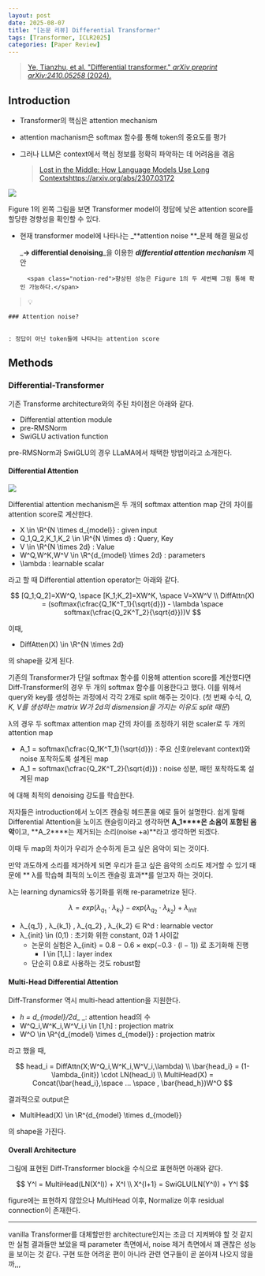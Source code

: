 ```yaml
---
layout: post
date: 2025-08-07
title: "[논문 리뷰] Differential Transformer"
tags: [Transformer, ICLR2025]
categories: [Paper Review]
---
```


> [Ye, Tianzhu, et al. "Differential transformer." ](https://arxiv.org/abs/2410.05258)[_arXiv preprint arXiv:2410.05258_](https://arxiv.org/abs/2410.05258)[ (2024).](https://arxiv.org/abs/2410.05258)



## Introduction

- Transformer의 핵심은 attention mechanism
- attention machanism은 softmax 함수를 통해 token의 중요도를 평가
- 그러나 LLM은 context에서 핵심 정보를 정확히 파악하는 데 어려움을 겪음

	> [Lost in the Middle: How Language Models Use Long Contextshttps://arxiv.org/abs/2307.03172](https://arxiv.org/abs/2307.03172)


![](https://prod-files-secure.s3.us-west-2.amazonaws.com/542b861c-36a8-4051-84e5-8804b6728dba/9083ea56-691a-4752-ae26-47f403431ac8/image.png?X-Amz-Algorithm=AWS4-HMAC-SHA256&X-Amz-Content-Sha256=UNSIGNED-PAYLOAD&X-Amz-Credential=ASIAZI2LB466VSKXTOOC%2F20250823%2Fus-west-2%2Fs3%2Faws4_request&X-Amz-Date=20250823T150043Z&X-Amz-Expires=3600&X-Amz-Security-Token=IQoJb3JpZ2luX2VjENL%2F%2F%2F%2F%2F%2F%2F%2F%2F%2FwEaCXVzLXdlc3QtMiJIMEYCIQDemzYZTcvIaA7auCKexgBxUM%2FxJVi2oKhh%2FSdqAI2nFgIhAP3zS%2Fu%2BjS0clwV%2FFz5Q%2B%2FQhQBpj1QkAI%2FDboIyoYpw%2BKv8DCCsQABoMNjM3NDIzMTgzODA1Igy4YWk%2B1Pb88Hy%2FtPgq3AP6RlRXCdSEM0H1%2FAKRnr7YroWthU4SUfADoVTAUDMbpDU5nKnLXyZ14kKm1VvXF39jn8qAq0nSnxafiAB7Aph3DwQqqBn9WAIdiHm20qwavuc%2Fp3bpt5D3EloIQSKDo9FaIJ4Rz2BlxVZLqlGZxDlOqQ5YobX3OXyjTK47DqlkqgoAjAo5G5SIYxysZec%2FENsZ5%2BMNsTD1QE7yK3qvsZed6xNukdP174mQHFIoJU%2Bp8iYRH7nZ6Do0FQZ43P21r1iyBjHLaLlQpFUBim39JfvP9WSdyixs662Nqo8vaOFCorSqGbB%2FVoslC74IYqWs2OGzlH%2Fai85u%2Fmjx6UwEkxLIGAUqEwZmmCsq8y8B9Bo0hb0vX2uZ6ptQHHp62EDQUy%2ByGOxkwOm4c%2B1GP1lq4dC9Xam9R6XZpNXs7WkdRuDXjyP2DuGmDrnyJ%2BioUfONgiEnvgtWfFbEOZEM9aiKyD0cC80vZ8tIm4H0OyP9RuZzmS23N%2B33ZVNdN%2F8yPE0C6%2BKxN2xTHxewrH16TePfGybQO%2FtGGANKHu4H2tumxfakOBf%2FZ2MfFsFN9iPPN%2BL4TetxOeWToLZn2CaI8hDpA4DCvkuS72I1V5BRUVcxCwYF92IITLoyrgi8o5FWeTDjn6bFBjqkAbyvAuSfSuB24uUkNCF0C4%2FII58r4j7pUvRkWCIsUtx%2FR3WQYx7gKTZsKeDWOMbrr3jhkSbpQgWECUju9dHqKfh%2BhvtDmAz5URMEHVvx5tPQRfyZCWG8N9V5lmeOM7uEaoQcgMDfqeU9R%2F%2B4dIbgdM2dH3k5DHPTco1lHlUalf1CrVYJJ0W8S2YrY8mDzlhRKnvZMW6l2X1L%2FqVAegGhQ4wpghRo&X-Amz-Signature=1e0e8d394b6a1488c59d2d44c015ccce86cdc687d2c5c7e359759d8cc4fd7213&X-Amz-SignedHeaders=host&x-amz-checksum-mode=ENABLED&x-id=GetObject)


Figure 1의 왼쪽 그림을 보면 Transformer model이 정답에 낮은 attention score를 할당한 경향성을 확인할 수 있다.

- 현재 transformer model에 나타나는 _**attention noise **_문제 해결 필요성

	_**→ differential denoising**_을 이용한 _**differential attention mechanism**_ 제안


		<span class="notion-red">향상된 성능은 Figure 1의 두 세번째 그림 통해 확인 가능하다.</span>


> 💡 


	### Attention noise?


	: 정답이 아닌 token들에 나타나는 attention score



## Methods



### Differential-Transformer


기존 Transforme architecture와의 주된 차이점은 아래와 같다.

- Differential attention module
- pre-RMSNorm
- SwiGLU activation function

pre-RMSNorm과 SwiGLU의 경우 LLaMA에서 채택한 방법이라고 소개한다.



#### Differential Attention


![](https://prod-files-secure.s3.us-west-2.amazonaws.com/542b861c-36a8-4051-84e5-8804b6728dba/116d70b2-1963-4810-9167-f4c7d8a06e8f/image.png?X-Amz-Algorithm=AWS4-HMAC-SHA256&X-Amz-Content-Sha256=UNSIGNED-PAYLOAD&X-Amz-Credential=ASIAZI2LB466VSKXTOOC%2F20250823%2Fus-west-2%2Fs3%2Faws4_request&X-Amz-Date=20250823T150043Z&X-Amz-Expires=3600&X-Amz-Security-Token=IQoJb3JpZ2luX2VjENL%2F%2F%2F%2F%2F%2F%2F%2F%2F%2FwEaCXVzLXdlc3QtMiJIMEYCIQDemzYZTcvIaA7auCKexgBxUM%2FxJVi2oKhh%2FSdqAI2nFgIhAP3zS%2Fu%2BjS0clwV%2FFz5Q%2B%2FQhQBpj1QkAI%2FDboIyoYpw%2BKv8DCCsQABoMNjM3NDIzMTgzODA1Igy4YWk%2B1Pb88Hy%2FtPgq3AP6RlRXCdSEM0H1%2FAKRnr7YroWthU4SUfADoVTAUDMbpDU5nKnLXyZ14kKm1VvXF39jn8qAq0nSnxafiAB7Aph3DwQqqBn9WAIdiHm20qwavuc%2Fp3bpt5D3EloIQSKDo9FaIJ4Rz2BlxVZLqlGZxDlOqQ5YobX3OXyjTK47DqlkqgoAjAo5G5SIYxysZec%2FENsZ5%2BMNsTD1QE7yK3qvsZed6xNukdP174mQHFIoJU%2Bp8iYRH7nZ6Do0FQZ43P21r1iyBjHLaLlQpFUBim39JfvP9WSdyixs662Nqo8vaOFCorSqGbB%2FVoslC74IYqWs2OGzlH%2Fai85u%2Fmjx6UwEkxLIGAUqEwZmmCsq8y8B9Bo0hb0vX2uZ6ptQHHp62EDQUy%2ByGOxkwOm4c%2B1GP1lq4dC9Xam9R6XZpNXs7WkdRuDXjyP2DuGmDrnyJ%2BioUfONgiEnvgtWfFbEOZEM9aiKyD0cC80vZ8tIm4H0OyP9RuZzmS23N%2B33ZVNdN%2F8yPE0C6%2BKxN2xTHxewrH16TePfGybQO%2FtGGANKHu4H2tumxfakOBf%2FZ2MfFsFN9iPPN%2BL4TetxOeWToLZn2CaI8hDpA4DCvkuS72I1V5BRUVcxCwYF92IITLoyrgi8o5FWeTDjn6bFBjqkAbyvAuSfSuB24uUkNCF0C4%2FII58r4j7pUvRkWCIsUtx%2FR3WQYx7gKTZsKeDWOMbrr3jhkSbpQgWECUju9dHqKfh%2BhvtDmAz5URMEHVvx5tPQRfyZCWG8N9V5lmeOM7uEaoQcgMDfqeU9R%2F%2B4dIbgdM2dH3k5DHPTco1lHlUalf1CrVYJJ0W8S2YrY8mDzlhRKnvZMW6l2X1L%2FqVAegGhQ4wpghRo&X-Amz-Signature=181e79ac59b3fbf1a583da6887c51a40151fad06a1e4e5758e5c12708bf481be&X-Amz-SignedHeaders=host&x-amz-checksum-mode=ENABLED&x-id=GetObject)


Differential attention mechanism은 두 개의 softmax attention map 간의 차이를 attention score로 계산한다.

- X \in \R^{N \times d\_{model}} : given input
- Q\_1,Q\_2,K\_1,K\_2 \in \R^{N \times d} : Query, Key
- V \in \R^{N \times 2d} : Value
- W^Q,W^K,W^V \in \R^{d\_{model} \times 2d} : parameters
- \lambda : learnable scalar

라고 할 때 Differential attention operator는 아래와 같다.


$$
[Q_1;Q_2]=XW^Q, \space [K_1;K_2]=XW^K, \space V=XW^V \\
DiffAttn(X) = (softmax(\cfrac{Q_1K^T_1}{\sqrt{d}}) - \lambda \space softmax(\cfrac{Q_2K^T_2}{\sqrt{d}}))V
$$


이때,

- DiffAtten(X) \in \R^{N \times 2d}

의 shape을 갖게 된다.


기존의 Transformer가 단일 softmax 함수를 이용해 attention score를 계산했다면 Diff-Transformer의 경우 두 개의 softmax 함수를 이용한다고 했다. 이를 위해서 query와 key를 생성하는 과정에서 각각 2개로 split 해주는 것이다. <span class="notion-red">(첫 번째 수식, </span><span class="notion-red">_Q, K, V를 생성하는 matrix W가 2d의 dismension을 가지는 이유도 split 때문_</span><span class="notion-red">)</span>


 λ의 경우 두 softmax attention map 간의 차이를 조정하기 위한 scaler로 두 개의 attention map

- A\_1 = softmax(\cfrac{Q\_1K^T\_1}{\sqrt{d}}) : 주요 신호(relevant context)와 noise 포착하도록 설계된 map
- A\_1 = softmax(\cfrac{Q\_2K^T\_2}{\sqrt{d}}) : noise 성분, 패턴 포착하도록 설계된 map 

에 대해 최적의 denoising 강도를 학습한다.


저자들은 introduction에서 노이즈 캔슬링 헤드폰을 예로 들어 설명한다. 쉽게 말해 Differential Attention을 노이즈 캔슬링이라고 생각하면 **A\_1****은 소음이 포함된 음악**이고, **A\_2****는 제거되는 소리(noise +a)**라고 생각하면 되겠다. 


이때 두 map의 차이가 우리가 순수하게 듣고 싶은 음악이 되는 것이다. 


만약 과도하게 소리를 제거하게 되면 우리가 듣고 싶은 음악의 소리도 제거할 수 있기 때문에 ** λ를 학습해 최적의 노이즈 캔슬링 효과**를 얻고자 하는 것이다.


λ는 learning dynamics와 동기화를 위해 re-parametrize 된다.


$$
\lambda = exp(\lambda_{q_1} \cdot \lambda_{k_1}) - exp(\lambda_{q_2} \cdot \lambda_{k_2}) + \lambda_{init}
$$

- λ\_{q\_1} , λ\_{k\_1} , λ\_{q\_2} , λ\_{k\_2} ∈ R^d : learnable vector
- λ\_{init} \in (0,1) : 초기화 위한 constant, 0과 1 사이값
	- 논문의 실험은 λ\_{init} = 0.8 − 0.6 × exp(−0.3 · (l − 1)) 로 초기화해 진행
		- l \in [1,L] : layer index
	- 단순히 0.8로 사용하는 것도 robust함


#### **Multi-Head Differential Attention**


Diff-Transformer 역시 multi-head attention을 지원한다.

- _h = d\_{model}/2d__ _: attention head의 수
- W^Q\_i,W^K\_i,W^V\_i,i \in [1,h] : projection matrix
- W^O \in \R^{d\_{model} \times d\_{model}} : projection matrix

라고 했을 때,


$$
head_i = DiffAttn(X;W^Q_i,W^K_i,W^V_i,\lambda) \\
\bar{head_i} = (1-\lambda_{init}) \cdot LN(head_i) \\
MultiHead(X) = Concat(\bar{head_i},\space ... \space , \bar{head_h})W^O
$$


결과적으로 output은

- MultiHead(X) \in \R^{d\_{model} \times d\_{model}}

의 shape을 가진다.



#### Overall Architecture


그림에 표현된 Diff-Transformer block을 수식으로 표현하면 아래와 같다.


$$
Y^l = MultiHead(LN(X^l)) + X^l \\
X^{l+1} = SwiGLU(LN(Y^l)) + Y^l
$$


figure에는 표현하지 않았으나 MultiHead 이후, Normalize 이후 residual connection이 존재한다.


---


vanilla Transformer를 대체할만한 architecture인지는 조금 더 지켜봐야 할 것 같지만 실험 결과들만 보았을 때 parameter 측면에서, noise 제거 측면에서 꽤 괜찮은 성능을 보이는 것 같다. 구현 또한 어려운 편이 아니라 관련 연구들이 곧 쏟아져 나오지 않을까,,,


